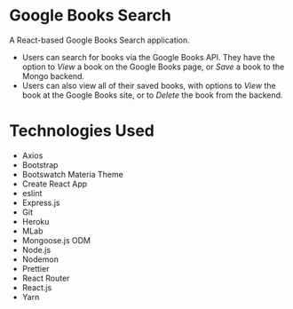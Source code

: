 # Google Books Search

A React-based Google Books Search application.

- Users can search for books via the Google Books API. They have the option to _View_ a book on the Google Books page, or _Save_ a book to the Mongo backend.
- Users can also view all of their saved books, with options to _View_ the book at the Google Books site, or to _Delete_ the book from the backend.

# Technologies Used

- Axios
- Bootstrap
- Bootswatch Materia Theme
- Create React App
- eslint
- Express.js
- Git
- Heroku
- MLab
- Mongoose.js ODM
- Node.js
- Nodemon
- Prettier
- React Router
- React.js
- Yarn
